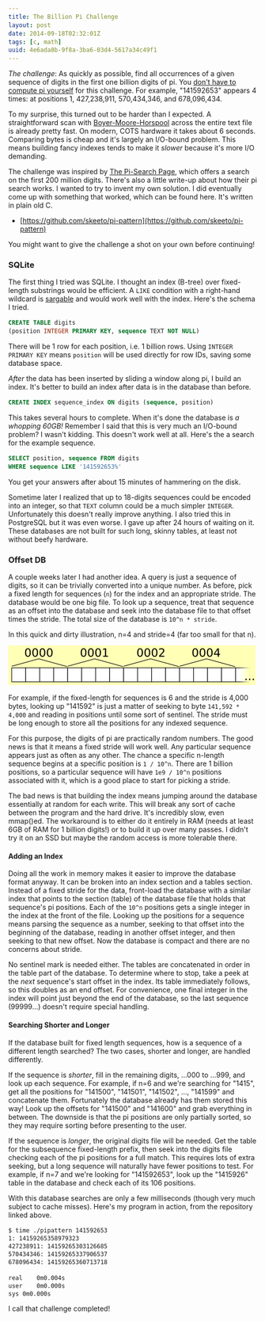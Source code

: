 ```yaml
---
title: The Billion Pi Challenge
layout: post
date: 2014-09-18T02:32:01Z
tags: [c, math]
uuid: 4e6ada8b-9f8a-3ba6-03d4-5617a34c49f1
---
```


*The challenge*: As quickly as possible, find all occurrences of a
given sequence of digits in the first one billion digits of pi. You
[don't have to compute pi yourself][digits] for this challenge. For
example, "141592653" appears 4 times: at positions 1, 427,238,911,
570,434,346, and 678,096,434.

To my surprise, this turned out to be harder than I expected. A
straightforward scan with [Boyer-Moore-Horspool][bmh] across the
entire text file is already pretty fast. On modern, COTS hardware it
takes about 6 seconds. Comparing bytes is cheap and it's largely an
I/O-bound problem. This means building fancy indexes tends to make it
*slower* because it's more I/O demanding.

The challenge was inspired by [The Pi-Search Page][piquery], which
offers a search on the first 200 million digits. There's also a little
write-up about how their pi search works. I wanted to try to invent my
own solution. I did eventually come up with something that worked,
which can be found here. It's written in plain old C.

* [https://github.com/skeeto/pi-pattern](https://github.com/skeeto/pi-pattern)

You might want to give the challenge a shot on your own before
continuing!

### SQLite

The first thing I tried was SQLite. I thought an index (B-tree) over
fixed-length substrings would be efficient. A `LIKE` condition with a
right-hand wildcard is [sargable][sarg] and would work well with the
index. Here's the schema I tried.

~~~sql
CREATE TABLE digits
(position INTEGER PRIMARY KEY, sequence TEXT NOT NULL)
~~~

There will be 1 row for each position, i.e. 1 billion rows. Using
`INTEGER PRIMARY KEY` means `position` will be used directly for row
IDs, saving some database space.

*After* the data has been inserted by sliding a window along pi, I
build an index. It's better to build an index after data is in the
database than before.

~~~sql
CREATE INDEX sequence_index ON digits (sequence, position)
~~~

This takes several hours to complete. When it's done the database is
*a whopping 60GB!* Remember I said that this is very much an I/O-bound
problem? I wasn't kidding. This doesn't work well at all. Here's the
a search for the example sequence.

~~~sql
SELECT position, sequence FROM digits
WHERE sequence LIKE '141592653%'
~~~

You get your answers after about 15 minutes of hammering on the disk.

Sometime later I realized that up to 18-digits sequences could be
encoded into an integer, so that `TEXT` column could be a much simpler
`INTEGER`. Unfortunately this doesn't really improve anything. I also
tried this in PostgreSQL but it was even worse. I gave up after 24
hours of waiting on it. These databases are not built for such long,
skinny tables, at least not without beefy hardware.

### Offset DB

A couple weeks later I had another idea. A query is just a sequence of
digits, so it can be trivially converted into a unique number. As
before, pick a fixed length for sequences (`n`) for the index and an
appropriate stride. The database would be one big file. To look up a
sequence, treat that sequence as an offset into the database and seek
into the database file to that offset times the stride. The total size
of the database is `10^n * stride`.

In this quick and dirty illustration, n=4 and stride=4 (far too small
for that n).

![](/img/diagram/pi-stride.png)

For example, if the fixed-length for sequences is 6 and the stride is
4,000 bytes, looking up "141592" is just a matter of seeking to byte
`141,592 * 4,000` and reading in positions until some sort of
sentinel. The stride must be long enough to store all the positions
for any indexed sequence.

For this purpose, the digits of pi are practically random numbers. The
good news is that it means a fixed stride will work well. Any
particular sequence appears just as often as any other. The chance a
specific n-length sequence begins at a specific position is `1 /
10^n`. There are 1 billion positions, so a particular sequence will
have `1e9 / 10^n` positions associated with it, which is a good place
to start for picking a stride.

The bad news is that building the index means jumping around the
database essentially at random for each write. This will break any
sort of cache between the program and the hard drive. It's incredibly
slow, even mmap()ed. The workaround is to either do it entirely in RAM
(needs at least 6GB of RAM for 1 billion digits!) or to build it up
over many passes. I didn't try it on an SSD but maybe the random
access is more tolerable there.

#### Adding an Index

Doing all the work in memory makes it easier to improve the database
format anyway. It can be broken into an index section and a tables
section. Instead of a fixed stride for the data, front-load the
database with a similar index that points to the section (table) of
the database file that holds that sequence's pi positions. Each of the
`10^n` positions gets a single integer in the index at the front of
the file. Looking up the positions for a sequence means parsing the
sequence as a number, seeking to that offset into the beginning of the
database, reading in another offset integer, and then seeking to that
new offset. Now the database is compact and there are no concerns
about stride.

No sentinel mark is needed either. The tables are concatenated in
order in the table part of the database. To determine where to stop,
take a peek at the *next* sequence's start offset in the index. Its
table immediately follows, so this doubles as an end offset. For
convenience, one final integer in the index will point just beyond the
end of the database, so the last sequence (99999...) doesn't require
special handling.

#### Searching Shorter and Longer

If the database built for fixed length sequences, how is a sequence of
a different length searched? The two cases, shorter and longer, are
handled differently.

If the sequence is *shorter*, fill in the remaining digits, ...000 to
...999, and look up each sequence. For example, if n=6 and we're
searching for "1415", get all the positions for "141500", "141501",
"141502", ..., "141599" and concatenate them. Fortunately the database
already has them stored this way! Look up the offsets for "141500" and
"141600" and grab everything in between. The downside is that the pi
positions are only partially sorted, so they may require sorting
before presenting to the user.

If the sequence is *longer*, the original digits file will be needed.
Get the table for the subsequence fixed-length prefix, then seek into
the digits file checking each of the pi positions for a full match.
This requires lots of extra seeking, but a long sequence will
naturally have fewer positions to test. For example, if n=7 and we're
looking for "141592653", look up the "1415926" table in the database
and check each of its 106 positions.

With this database searches are only a few milliseconds (though very
much subject to cache misses). Here's my program in action, from the
repository linked above.

    $ time ./pipattern 141592653
    1: 14159265358979323
    427238911: 14159265303126685
    570434346: 14159265337906537
    678096434: 14159265360713718

    real	0m0.004s
    user	0m0.000s
    sys	0m0.000s

I call that challenge completed!


[piquery]: http://www.angio.net/pi/piquery.html
[bmh]: http://en.wikipedia.org/wiki/Boyer%E2%80%93Moore%E2%80%93Horspool_algorith
[digits]: https://stuff.mit.edu/afs/sipb/contrib/pi/
[sarg]: http://en.wikipedia.org/wiki/Sargable
